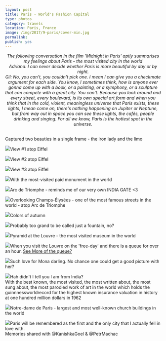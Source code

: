 ```yaml
---
layout: post
title: Paris - World's Fashion Capital
type: photos
category: travels
location: Paris, France
image: /img/2017/9-paris/cover-min.jpg
permalink: 
publish: yes
---
```


<center><i>
The following conversation in the film 'Midnight in Paris' aptly summarises my feelings about Paris - the most visited city in the world<br>
Adriana: I can never decide whether Paris is more beautiful by day or by night. <br>
Gil: No, you can't, you couldn't pick one. I mean I can give you a checkmate argument for each side. You know, I sometimes think, how is anyone ever gonna come up with a book, or a painting, or a symphony, or a sculpture that can compete with a great city. You can't. Because you look around and every street, every boulevard, is its own special art form and when you think that in the cold, violent, meaningless universe that Paris exists, these lights, I mean come on, there's nothing happening on Jupiter or Neptune, but from way out in space you can see these lights, the cafés, people drinking and singing. For all we know, Paris is the hottest spot in the universe.
</i></center>
<br>
<p class="center"><img src="{{site.baseurl}}/img/2017/9-paris/cover-min.jpg" alt="">Captured two beauties in a single frame - the iron lady and the limo</p>

<p class="center"><img src="{{site.baseurl}}/img/2017/9-paris/2-min.jpg">View #1 atop Eiffel</p>

<p class="center"><img src="{{site.baseurl}}/img/2017/9-paris/3-min.jpg">View #2 atop Eiffel</p>

<p class="center"><img src="{{site.baseurl}}/img/2017/9-paris/4-min.jpg">View #3 atop Eiffel</p>

<p class="center"><img src="{{site.baseurl}}/img/2017/9-paris/5-min.jpg">With the most-visited paid monument in the world</p>

<p class="center"><img src="{{site.baseurl}}/img/2017/9-paris/6-min.jpg">Arc de Triomphe - reminds me of our very own INDIA GATE <3</p>

<p class="center"><img src="{{site.baseurl}}/img/2017/9-paris/7-min.jpg">Overlooking Champs-Élysées - one of the most famous streets in the world - atop Arc de Triomphe </p>

<p class="center"><img src="{{site.baseurl}}/img/2017/9-paris/8-min.jpg">Colors of autumn</p>

<p class="center"><img src="{{site.baseurl}}/img/2017/9-paris/9-min.jpg">Probably too grand to be called just a fountain, no?</p>

<p class="center"><img src="{{site.baseurl}}/img/2017/9-paris/10-min.jpg">Pyramid at the Louvre - the most visited museum in the world</p>

<p class="center"><img src="{{site.baseurl}}/img/2017/9-paris/11-min.jpg">When you visit the Louvre on the 'free-day' and there is a queue for over an hour. <a href="https://www.instagram.com/p/BZspxHPnGfJ/?hl=en&taken-by=goelrohan" target="_blank">See More of the queue?</a></p>

<p class="center"><img src="{{site.baseurl}}/img/2017/9-paris/12-min.jpg">Such love for Mona darling. No chance one could get a good picture with her?</p>

<p class="center"><img src="{{site.baseurl}}/img/2017/9-paris/13-min.jpg">Hah didn't I tell you I am from India?<br> With the best known, the most visited, the most written about, the most sung about, the most parodied work of art in the world which holds the guinnnessworldrecord for the highest known insurance valuation in history at one hundred million dollars in 1962</p>

<p class="center"><img src="{{site.baseurl}}/img/2017/9-paris/14-min.jpg">Notre-dame de Paris - largest and most well-known church buildings in the world</p>

<p class="center"><img src="{{site.baseurl}}/img/2017/9-paris/15-min.jpg">Paris will be remembered as the first and the only city that I actually fell in love with.<br>Memories shared with @KanishkaGoel &amp; @PetrMachac</p>
